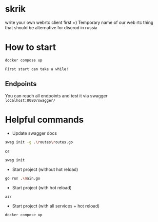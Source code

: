# skrik
write your own webrtc client first =)
Temporary name of our web rtc thing that should be alternative for discrod in russia

# How to start

```bash
docker compose up
```
`First start can take a while!`
## Endpoints
You can reach all endpoints and test it via swagger
`localhost:8080/swagger/`

# Helpful commands
- Update swagger docs
``` bash
swag init -g .\routes\routes.go
```
or
```bash
swag init
```

- Start project (without hot reload)
```bash
go run .\main.go
```
- Start project (with hot reload)
```bash
air
```
- Start project (with all services + hot reload)
```bash
docker compose up
```
